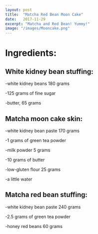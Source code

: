 ```yaml
---
layout: post
title:  "Matcha Red Bean Moon Cake"
date:   2017-11-29
excerpt: "Matcha and Red Bean! Yummy!"
image: "/images/Mooncake.png"
---
```


# Ingredients:

## White kidney bean stuffing:

<p>-white kidney beans 180 grams</p>
<p>-125 grams of fine sugar</p>
<p>-butter, 65 grams</p>

## Matcha moon cake skin:

<p>-white kidney bean paste 170 grams</p>
<p>-1 grams of green tea powder	</p>
<p>-milk powder 5 grams</p>
<p>-10 grams of butter</p>
<p>-low-gluten flour 25 grams</p>
<p>-a little water</p>

## Matcha red bean stuffing: 
<p>-white kidney bean paste 240 grams</p>
<p>-2.5 grams of green tea powder</p>
<p>-honey red beans 60 grams</p>
